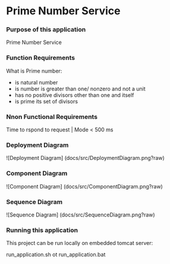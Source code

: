# Prime Number Service

### Purpose of  this application
Prime Number Service

### Function Requirements
What is Prime number:
  + is natural number
  + is number is greater than one/  nonzero and not a unit
  + has no positive divisors other than one and itself
  + is prime its set of divisors 

### Nnon Functional Requirements

 Time to rspond to request | Mode < 500 ms

### Deployment Diagram
![Deployment Diagram] (docs/src/DeploymentDiagram.png?raw)

### Component Diagram
![Component Diagram] (docs/src/ComponentDiagram.png?raw)

### Sequence Diagram
![Sequence Diagram] (docs/src/SequenceDiagram.png?raw)

### Running this application
This project can be run locally on embedded tomcat server:

run_application.sh ot run_application.bat
